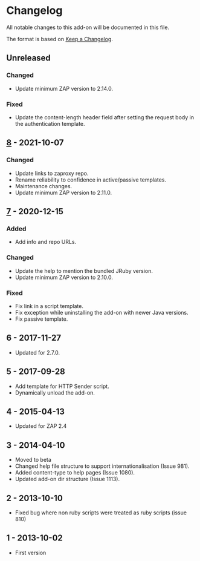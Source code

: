 # Changelog
All notable changes to this add-on will be documented in this file.

The format is based on [Keep a Changelog](https://keepachangelog.com/en/1.0.0/).

## Unreleased
### Changed
- Update minimum ZAP version to 2.14.0.

### Fixed
- Update the content-length header field after setting the request body in the authentication template.

## [8] - 2021-10-07
### Changed
- Update links to zaproxy repo.
- Rename reliability to confidence in active/passive templates.
- Maintenance changes.
- Update minimum ZAP version to 2.11.0.

## [7] - 2020-12-15
### Added
- Add info and repo URLs.

### Changed
- Update the help to mention the bundled JRuby version.
- Update minimum ZAP version to 2.10.0.

### Fixed
- Fix link in a script template.
- Fix exception while uninstalling the add-on with newer Java versions.
- Fix passive template.

## 6 - 2017-11-27

- Updated for 2.7.0.

## 5 - 2017-09-28

- Add template for HTTP Sender script.
- Dynamically unload the add-on.

## 4 - 2015-04-13

- Updated for ZAP 2.4

## 3 - 2014-04-10

- Moved to beta
- Changed help file structure to support internationalisation (Issue 981).
- Added content-type to help pages (Issue 1080).
- Updated add-on dir structure (Issue 1113).

## 2 - 2013-10-10

- Fixed bug where non ruby scripts were treated as ruby scripts (issue 810)

## 1 - 2013-10-02

- First version

[8]: https://github.com/zaproxy/zap-extensions/releases/jruby-v8
[7]: https://github.com/zaproxy/zap-extensions/releases/jruby-v7
